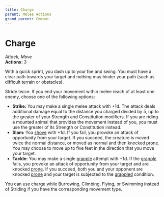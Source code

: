 ```yaml
---
title: Charge
parent: Melee Actions
grand_parent: Combat
---
```


# Charge
*Attack, Move*<br>
**Actions:** 3

With a quick sprint, you dash up to your foe and swing. You must have a clear path towards your target and nothing may hinder your path (such as difficult terrain or obstacles).

Stride twice. If you end your movement within melee reach of at least one enemy, choose one of the following options:
* **Strike:** You may make a single melee attack with +1d. The attack deals additional damage equal to the distance you charged divided by 5, up to the greater of your Strength and Constitution modifiers. If you are riding a mounted animal that provides the movement instead of you, you must use the greater of its Strength or Constitution instead.
* **Slam:** You [shove](https://stormchaserroleplaying.com/stormchaserRPG/Combat/Melee/Shove/) with +1d. If you fail, you provoke an attack of opportunity from your target. If you succeed, the creature is moved twice the normal distance, or moved as normal and then knocked [prone](https://stormchaserroleplaying.com/stormchaserRPG/Conditions/Prone/). You may choose to move up to five feet in the direction that you move your target. 
* **Tackle:** You may make a single [grapple](https://stormchaserroleplaying.com/stormchaserRPG/Combat/Melee/Grapple/) attempt with +1d. If the [grapple](https://stormchaserroleplaying.com/stormchaserRPG/Combat/Melee/Grapple/) fails, you provoke an attack of opportunity from your target and are knocked [prone](https://stormchaserroleplaying.com/stormchaserRPG/Conditions/Prone/). If you succeed, both you and your opponent are knocked [prone](https://stormchaserroleplaying.com/stormchaserRPG/Conditions/Prone/) and your target is subjected to the [grappled](https://stormchaserroleplaying.com/stormchaserRPG/Conditions/Grappled/) condition.

You can use charge while Burrowing, Climbing, Flying, or Swimming instead of Striding if you have the corresponding movement type.
